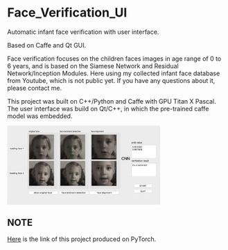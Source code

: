 # Face_Verification_UI

Automatic infant face verification with user interface. 

Based on Caffe and Qt GUI.

Face verification focuses on the children faces images in age range of 0 to 6 years, and is based on the Siamese Network and Residual Network/Inception Modules. Here using my collected infant face database from Youtube, which is not public yet. If you have any questions about it, please contact me.

This project was built on C++/Python and Caffe with GPU Titan X Pascal. The user interface was build on Qt/C++, in which the pre-trained caffe model was embedded.  

<img src="https://github.com/ZHHJemotion/Face_Verification_UI/blob/master/gui/User_Interface_result.png" width="70%" height="70%" alt="user interface demo" align=center />

## NOTE
[Here](https://github.com/ZHHJemotion/Infant-Face-Verification) is the link of this project produced on PyTorch.
